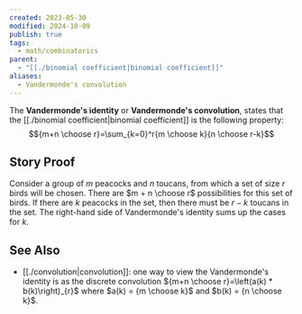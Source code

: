 ```yaml
---
created: 2023-05-30
modified: 2024-10-09
publish: true
tags:
  - math/combinatorics
parent:
  - "[[./binomial coefficient|binomial coefficient]]"
aliases:
  - Vandermonde's convolution
---
```

The **Vandermonde's identity** or **Vandermonde's convolution**, states that the [[./binomial coefficient|binomial coefficient]] is the following property:
$${m+n \choose r}=\sum_{k=0}^r{m \choose k}{n \choose r-k}$$

## Story Proof

Consider a group of $m$ peacocks and $n$ toucans, from which a set of size $r$ birds will be chosen. There are $m + n \choose r$ possibilities for this set of birds. If there are $k$ peacocks in the set, then there must be $r-k$ toucans in the set. The right-hand side of Vandermonde's identity sums up the cases for $k$.

## See Also
- [[./convolution|convolution]]: one way to view the Vandermonde's identity is as the discrete convolution ${m+n \choose r}=\left(a(k) * b(k)\right)_{r}$ where $a(k) = {m \choose k}$ and $b(k) = {n \choose k}$.